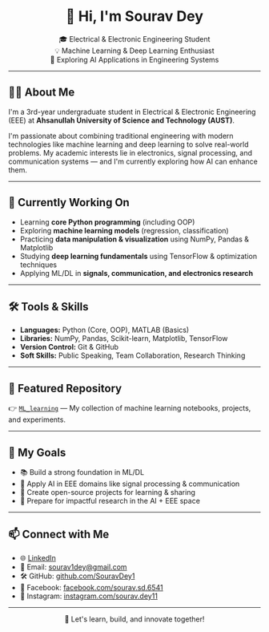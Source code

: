 <h1 align="center">👋 Hi, I'm Sourav Dey</h1>

<p align="center">
🎓 Electrical & Electronic Engineering Student <br>
💡 Machine Learning & Deep Learning Enthusiast <br>
🚀 Exploring AI Applications in Engineering Systems
</p>

---

## 🧑‍🎓 About Me

I'm a 3rd-year undergraduate student in Electrical & Electronic Engineering (EEE) at **Ahsanullah University of Science and Technology (AUST)**.

I'm passionate about combining traditional engineering with modern technologies like machine learning and deep learning to solve real-world problems. My academic interests lie in electronics, signal processing, and communication systems — and I'm currently exploring how AI can enhance them.

---

## 🚀 Currently Working On

- Learning **core Python programming** (including OOP)
- Exploring **machine learning models** (regression, classification)
- Practicing **data manipulation & visualization** using NumPy, Pandas & Matplotlib
- Studying **deep learning fundamentals** using TensorFlow & optimization techniques
- Applying ML/DL in **signals, communication, and electronics research**

---

## 🛠️ Tools & Skills

- **Languages:** Python (Core, OOP), MATLAB (Basics)
- **Libraries:** NumPy, Pandas, Scikit-learn, Matplotlib, TensorFlow
- **Version Control:** Git & GitHub
- **Soft Skills:** Public Speaking, Team Collaboration, Research Thinking

---

## 📂 Featured Repository

👉 [`ML_learning`](https://github.com/SouravDey1/ML_learning) — My collection of machine learning notebooks, projects, and experiments.

---

## 📌 My Goals

- 📚 Build a strong foundation in ML/DL
- 🔬 Apply AI in EEE domains like signal processing & communication
- 💼 Create open-source projects for learning & sharing
- 🧠 Prepare for impactful research in the AI + EEE space

---

## 📫 Connect with Me

- 🌐 [LinkedIn](https://www.linkedin.com/in/sourav-dey-754298251)
- 📧 Email: sourav1dey@gmail.com  
- 🛠️ GitHub: [github.com/SouravDey1](https://github.com/SouravDey1)
- 📘 Facebook: [facebook.com/sourav.sd.6541](https://www.facebook.com/sourav.sd.6541)
- 📸 Instagram: [instagram.com/sourav.dey11](https://www.instagram.com/sourav.dey11?igsh=MTIwbDMza21tcHlyZA==)

---

<p align="center">
  📍 Let's learn, build, and innovate together!
</p>
